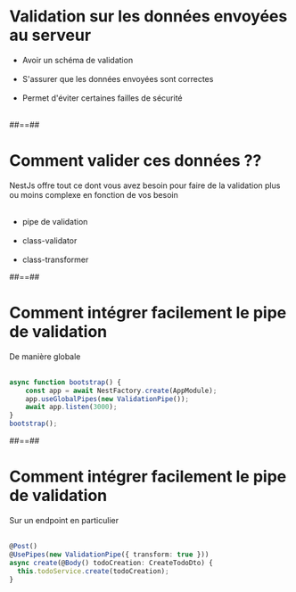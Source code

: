 # Validation sur les données envoyées au serveur

-   Avoir un schéma de validation <br/><br/>
-   S'assurer que les données envoyées sont correctes <br/><br/>
-   Permet d'éviter certaines failles de sécurité <br/><br/>

##==##

# Comment valider ces données ??

NestJs offre tout ce dont vous avez besoin pour faire de la validation plus ou moins complexe en fonction de vos besoin <br/><br/>

-   pipe de validation <br/><br/>
-   class-validator <br/><br/>
-   class-transformer

##==##

<!-- .slide: class="with-code inconsolata" -->

# Comment intégrer facilement le pipe de validation

De manière globale <br/><br/>

```typescript
async function bootstrap() {
    const app = await NestFactory.create(AppModule);
    app.useGlobalPipes(new ValidationPipe());
    await app.listen(3000);
}
bootstrap();
```

<!-- .element: class="big-code" -->

##==##

<!-- .slide: class="with-code inconsolata" -->

# Comment intégrer facilement le pipe de validation

Sur un endpoint en particulier <br/><br/>

```typescript
@Post()
@UsePipes(new ValidationPipe({ transform: true }))
async create(@Body() todoCreation: CreateTodoDto) {
  this.todoService.create(todoCreation);
}
```

<!-- .element: class="big-code" -->
